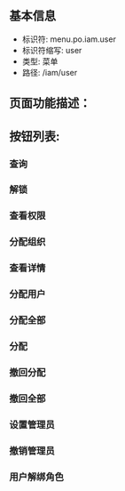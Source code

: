 
## 基本信息

- 标识符: menu.po.iam.user
- 标识符缩写: user
- 类型: 菜单
- 路径: /iam/user

## 页面功能描述：





## 按钮列表:


### 查询



### 解锁



### 查看权限



### 分配组织



### 查看详情



### 分配用户



### 分配全部



### 分配



### 撤回分配



### 撤回全部



### 设置管理员



### 撤销管理员



### 用户解绑角色


